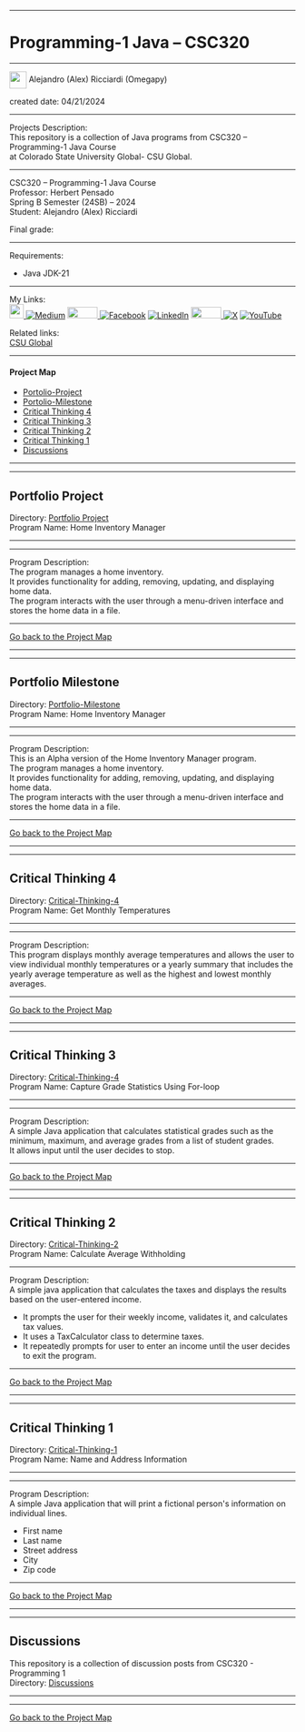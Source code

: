 ﻿-----------------------------------------------------------------------------------------------------------------------------
# Programming-1 Java – CSC320
-----------------------------------------------------------------------------------------------------------------------------

<img width="30" height="30" align="center" src="https://github.com/user-attachments/assets/a8e0ea66-5d8f-43b3-8fff-2c3d74d57f53"> Alejandro (Alex) Ricciardi (Omegapy)    
  
 created date: 04/21/2024  

-----------------------------------------------------------------------------------------------------------------------------

Projects Description:    
This repository is a collection of Java programs from CSC320 – Programming-1 Java Course  
at Colorado State University Global- CSU Global.  

-----------------------------------------------------------------------------------------------------------------------------

CSC320 – Programming-1 Java Course   
Professor: Herbert Pensado  
Spring B Semester (24SB) – 2024   
Student: Alejandro (Alex) Ricciardi   

Final grade: 

-----------------------------------------------------------------------------------------------------------------------------

Requirements:  
- Java JDK-21

-----------------------------------------------------------------------------------------------------------------------------

My Links:   
<span><a href="https://www.alexomegapy.com" target="_blank"><img width="25" height="25" src="https://github.com/user-attachments/assets/a8e0ea66-5d8f-43b3-8fff-2c3d74d57f53"></span>    [![Medium](https://img.shields.io/badge/Medium-12100E?style=for-the-badge&logo=medium&logoColor=whit)](https://medium.com/@alex.omegapy)    <span><a href="https://dev.to/alex_ricciardi" target="_blank"><img width="53" height="20" src="https://github.com/user-attachments/assets/3dee9933-d8c9-4a38-b32e-b7a3c55e7e97"></span>    [![Facebook](https://img.shields.io/badge/Facebook-%231877F2.svg?logo=Facebook&logoColor=white)](https://www.facebook.com/profile.php?id=100089638857137)    [![LinkedIn](https://img.shields.io/badge/LinkedIn-%230077B5.svg?logo=linkedin&logoColor=white)](https://linkedin.com/in/alex-ricciardi)    <span><a href="https://www.threads.net/@alexomegapy?hl=en" target="_blank"><img width="53" height="20" src="https://github.com/user-attachments/assets/58c9e833-4501-42e4-b4fe-39ffafba99b2"></span>    [![X](https://img.shields.io/badge/X-black.svg?logo=X&logoColor=white)](https://x.com/AlexOmegapy)    [![YouTube](https://img.shields.io/badge/YouTube-%23FF0000.svg?logo=YouTube&logoColor=white)](https://www.youtube.com/channel/UC4rMaQ7sqywMZkfS1xGh2AA)   

Related links:  
[CSU Global](https://csuglobal.edu/)   

-----------------------------------------------------------------------------------------------------------------------------

#### Project Map
- [Portolio-Project](#portolio-project)
- [Portolio-Milestone](#portolio-milestone)
- [Critical Thinking 4](#critical-thinking-4)
- [Critical Thinking 3](#critical-thinking-3)
- [Critical Thinking 2](#critical-thinking-2)
- [Critical Thinking 1](#critical-thinking-1)
- [Discussions](#discussions)

-----------------------------------------------------------------------------------------------------------------------------
-----------------------------------------------------------------------------------------------------------------------------

## Portfolio Project
Directory: [Portfolio Project](https://github.com/Omegapy/My-Academics-Portfolio/tree/main/BS-Computer-Science/Programming-1-CSC320/Portfolio%20Project)  
Program Name: Home Inventory Manager  

-----------------------------------------------------------------------------------------------------------------------------
-----------------------------------------------------------------------------------------------------------------------------

Program Description:  
The program manages a home inventory.  
It provides functionality for adding, removing, updating, and displaying home data.  
The program interacts with the user through a menu-driven interface and stores the home data in a file.  

-------------------------------------------------------------------------------------------

[Go back to the Project Map](#project-map)  

-----------------------------------------------------------------------------------------------------------------------------
-----------------------------------------------------------------------------------------------------------------------------

## Portfolio Milestone
Directory: [Portfolio-Milestone](https://github.com/Omegapy/My-Academics-Portfolio/tree/main/BS-Computer-Science/Programming-1-CSC320/Portfolio-Project)  
Program Name: Home Inventory Manager  

-----------------------------------------------------------------------------------------------------------------------------
-----------------------------------------------------------------------------------------------------------------------------

Program Description:  
This is an Alpha version of the Home Inventory Manager program.  
The program manages a home inventory.  
It provides functionality for adding, removing, updating, and displaying home data.  
The program interacts with the user through a menu-driven interface and stores the home data in a file.  

-------------------------------------------------------------------------------------------

[Go back to the Project Map](#project-map)  

-----------------------------------------------------------------------------------------------------------------------------
-----------------------------------------------------------------------------------------------------------------------------
## Critical Thinking 4
Directory: [Critical-Thinking-4](https://github.com/Omegapy/My-Academics-Portfolio/tree/main/BS-Computer-Science/Programming-1-CSC320/Critical-Thinking-4)  
Program Name: Get Monthly Temperatures

-----------------------------------------------------------------------------------------------------------------------------
-----------------------------------------------------------------------------------------------------------------------------

Program Description:  
This program displays monthly average temperatures and allows the user to view individual monthly temperatures or a yearly summary that includes the yearly average temperature as well as the highest and lowest monthly averages.  

-------------------------------------------------------------------------------------------

[Go back to the Project Map](#project-map)  

-----------------------------------------------------------------------------------------------------------------------------
-----------------------------------------------------------------------------------------------------------------------------
## Critical Thinking 3
Directory: [Critical-Thinking-4](https://github.com/Omegapy/My-Academics-Portfolio/tree/main/BS-Computer-Science/Programming-1-CSC320/Critical-Thinking-3)  
Program Name: Capture Grade Statistics Using For-loop

-----------------------------------------------------------------------------------------------------------------------------
-----------------------------------------------------------------------------------------------------------------------------

Program Description:  
A simple Java application that calculates statistical grades such as the minimum, maximum, and average grades from a list of student grades.  
It allows input until the user decides to stop.

-------------------------------------------------------------------------------------------

[Go back to the Project Map](#project-map)  

-----------------------------------------------------------------------------------------------------------------------------
-----------------------------------------------------------------------------------------------------------------------------
## Critical Thinking 2
Directory: [Critical-Thinking-2](https://github.com/Omegapy/My-Academics-Portfolio/tree/main/BS-Computer-Science/Programming-1-CSC320/Critical-Thinking-2)  
Program Name: Calculate Average Withholding

-------------------------------------------------------------------------------------------

Program Description:  
A simple java application that calculates the taxes and displays the results based on the user-entered income.  
- It prompts the user for their weekly income, validates it, and calculates tax values.  
- It uses a TaxCalculator class to determine taxes.  
- It repeatedly prompts for user to enter an income until the user decides to exit the program.

-------------------------------------------------------------------------------------------

[Go back to the Project Map](#project-map)

-----------------------------------------------------------------------------------------------------------------------------
-----------------------------------------------------------------------------------------------------------------------------
## Critical Thinking 1
Directory: [Critical-Thinking-1](https://github.com/Omegapy/My-Academics-Portfolio/tree/main/BS-Computer-Science/Programming-1-CSC320/Critical-Thinking-1)  
Program Name: Name and Address Information

-----------------------------------------------------------------------------------------------------------------------------
-----------------------------------------------------------------------------------------------------------------------------

Program Description:  
A simple Java application that will print a fictional person's information on individual lines.  
- First name  
- Last name  
- Street address  
- City  
- Zip code  

-------------------------------------------------------------------------------------------

[Go back to the Project Map](#project-map)

-----------------------------------------------------------------------------------------------------------------------------
-----------------------------------------------------------------------------------------------------------------------------
## Discussions 
This repository is a collection of discussion posts from CSC320 - Programming 1  
Directory: [Discussions](https://github.com/Omegapy/My-Academics-Portfolio/tree/main/BS-Computer-Science/Programming-1-CSC320/Discussions)

-----------------------------------------------------------------------------------------------------------------------------
-----------------------------------------------------------------------------------------------------------------------------

[Go back to the Project Map](#project-map)

